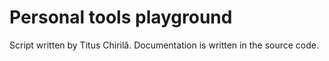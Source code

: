 # Personal tools playground

Script written by Titus Chirilă. Documentation is written in the source code.
